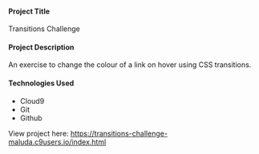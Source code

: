 #### Project Title
Transitions Challenge

#### Project Description
An exercise to change the colour of a link on hover using CSS transitions. 

#### Technologies Used
- Cloud9
- Git
- Github

View project here: https://transitions-challenge-maluda.c9users.io/index.html
